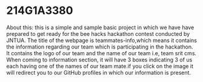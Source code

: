 # 214G1A3380
About this: this is a simple and sample basic project in which we have have prepared to get ready for the bee hacks hackathon contest conducted by JNTUA. The title of the webpage is teammates-info,which means it contains the information regarding our team which is participating in the hackathon. It contains the logo of our team and the name of our team i.e, team srit cms. When coming to information section, it will have 3 boxes indicating 3 of us each having one of the names of our team mate.if you click on the image it will redirect you to our GitHub profiles in which our information is present. 
